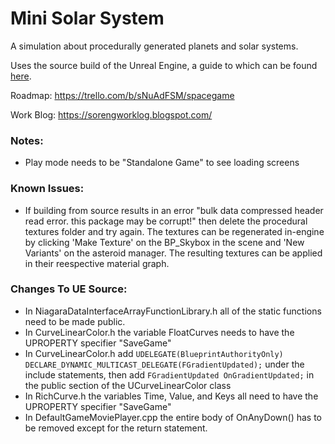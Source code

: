 # Mini Solar System
A simulation about procedurally generated planets and solar systems.

Uses the source build of the Unreal Engine, a guide to which can be found [here](https://docs.unrealengine.com/en-US/ProductionPipelines/DevelopmentSetup/BuildingUnrealEngine/index.html).

Roadmap: https://trello.com/b/sNuAdFSM/spacegame

Work Blog: https://sorengworklog.blogspot.com/


### Notes: ###
* Play mode needs to be "Standalone Game" to see loading screens


### Known Issues: ###
* If building from source results in an error "bulk data compressed header read error. this package may be corrupt!" then delete the procedural textures folder and try again. The textures can be regenerated in-engine by clicking 'Make Texture' on the BP_Skybox in the scene and 'New Variants' on the asteroid manager. The resulting textures can be applied in their reespective material graph.


### Changes To UE Source: ###
* In NiagaraDataInterfaceArrayFunctionLibrary.h all of the static functions need to be made public.
* In CurveLinearColor.h the variable FloatCurves needs to have the UPROPERTY specifier "SaveGame"
* In CurveLinearColor.h add ```UDELEGATE(BlueprintAuthorityOnly) DECLARE_DYNAMIC_MULTICAST_DELEGATE(FGradientUpdated);``` under the include statements, then add ```FGradientUpdated OnGradientUpdated;``` in the public section of the UCurveLinearColor class
* In RichCurve.h the variables Time, Value, and Keys all need to have the UPROPERTY specifier "SaveGame"
* In DefaultGameMoviePlayer.cpp the entire body of OnAnyDown() has to be removed except for the return statement.
